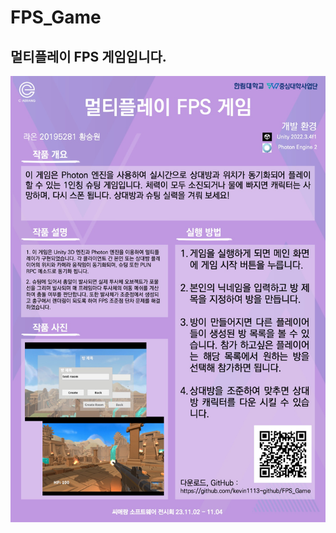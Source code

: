 # FPS_Game

## 멀티플레이 FPS 게임입니다.

![소프트웨어 전시회 판넬 이미지](https://github.com/kevin1113-github/FPS_Game/blob/master/1.jpeg)
